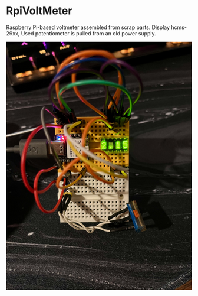 # RpiVoltMeter
Raspberry Pi-based voltmeter assembled from scrap parts.
Display hcms-29xx, Used potentiometer is pulled from an old power supply.

![alt text](IMG_6151.jpeg)